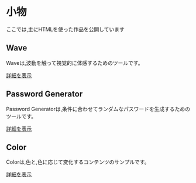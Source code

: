 # 小物

ここでは,主にHTMLを使った作品を公開しています

## Wave

Waveは,波動を触って視覚的に体感するためのツールです。

 [詳細を表示](https://akimikimikimikimikimikimika.github.io/main/Wave/ "Wave")

## Password Generator

Password Generatorは,条件に合わせてランダムなパスワードを生成するためのツールです。

 [詳細を表示](https://akimikimikimikimikimikimika.github.io/main/PasswordGenerator/ "Password Generator")

## Color

Colorは,色と,色に応じて変化するコンテンツのサンプルです。

 [詳細を表示](https://akimikimikimikimikimikimika.github.io/main/Color/ "Color")
